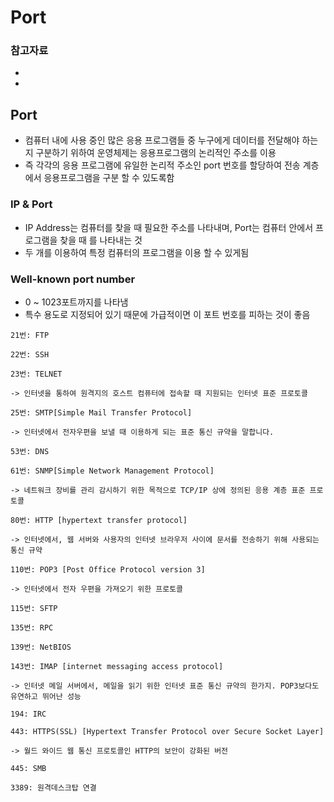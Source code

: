 # Port

### 참고자료
* []()
* []()
## Port
* 컴퓨터 내에 사용 중인 많은 응용 프로그램들 중 누구에게 데이터를 전달해야 하는지 구분하기 위하여 운영체제는 응용프로그램의 논리적인 주소를 이용
* 즉 각각의 응용 프로그램에 유일한 논리적 주소인 port 번호를 할당하여 전송 계층에서 응용프로그램을 구분 할 수 있도록함

### IP & Port
* IP Address는 컴퓨터를 찾을 때 필요한 주소를 나타내며, Port는 컴퓨터 안에서 프로그램을 찾을 때 를 나타내는 것
* 두 개를 이용하여 특정 컴퓨터의 프로그램을 이용 할 수 있게됨

### Well-known port number
* 0 ~ 1023포트까지를 나타냄
* 특수 용도로 지정되어 있기 때문에 가급적이면 이 포트 번호를 피하는 것이 좋음
```text
21번: FTP

22번: SSH

23번: TELNET

-> 인터넷을 통하여 원격지의 호스트 컴퓨터에 접속할 때 지원되는 인터넷 표준 프로토콜

25번: SMTP[Simple Mail Transfer Protocol]

-> 인터넷에서 전자우편을 보낼 때 이용하게 되는 표준 통신 규약을 말합니다.

53번: DNS

61번: SNMP[Simple Network Management Protocol]

-> 네트워크 장비를 관리 감시하기 위한 목적으로 TCP/IP 상에 정의된 응용 계층 표준 프로토콜

80번: HTTP [hypertext transfer protocol]

-> 인터넷에서, 웹 서버와 사용자의 인터넷 브라우저 사이에 문서를 전송하기 위해 사용되는 통신 규약

110번: POP3 [Post Office Protocol version 3]

-> 인터넷에서 전자 우편을 가져오기 위한 프로토콜

115번: SFTP

135번: RPC

139번: NetBIOS

143번: IMAP [internet messaging access protocol]

-> 인터넷 메일 서버에서, 메일을 읽기 위한 인터넷 표준 통신 규약의 한가지. POP3보다도 유연하고 뛰어난 성능

194: IRC

443: HTTPS(SSL) [Hypertext Transfer Protocol over Secure Socket Layer]

-> 월드 와이드 웹 통신 프로토콜인 HTTP의 보안이 강화된 버전

445: SMB

3389: 원격데스크탑 연결
```